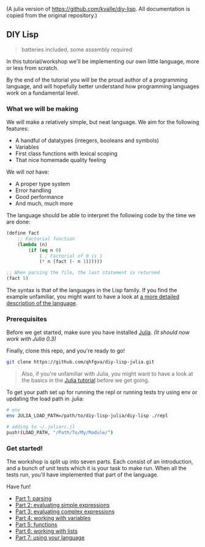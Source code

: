 
(A julia version of https://github.com/kvalle/diy-lisp. All documentation is copied from the original repository.)

## DIY Lisp 

> batteries included, some assembly required

In this tutorial/workshop we'll be implementing our own little language, more or less from scratch. 

By the end of the tutorial you will be the proud author of a programming language, and will hopefully better understand how programming languages work  on a fundamental level.

### What we will be making

We will make a relatively simple, but neat language. We aim for the following features:

- A handful of datatypes (integers, booleans and symbols)
- Variables
- First class functions with lexical scoping
- That nice homemade quality feeling

We will *not* have:

- A proper type system
- Error handling
- Good performance
- And much, much more

The language should be able to interpret the following code by the time we are done:

```lisp
(define fact 
    ;; Factorial function
    (lambda (n) 
        (if (eq n 0) 
            1 ; Factorial of 0 is 1
            (* n (fact (- n 1))))))

;; When parsing the file, the last statement is returned
(fact 5)
```

The syntax is that of the languages in the Lisp family. If you find the example unfamiliar, you might want to have a look at [a more detailed description of the language](parts/language.md).

### Prerequisites

Before we get started, make sure you have installed [Julia](http://www.julialang.org/). 
*(It should now work with Julia 0.3)*

Finally, clone this repo, and you're ready to go!

```bash
git clone https://github.com/qhfgva/diy-lisp-julia.git
```

> Also, if you're unfamiliar with Julia, you might want to have a look at the basics in the [Julia tutorial](http://julialang.org/teaching/) before we get going.

To get your path set up for running the repl or running tests try using env or updating the load path in .julia:

```bash
# env
env JULIA_LOAD_PATH=/path/to/diy-lisp-julia/diy-lisp ./repl

# adding to ~/.juliarc.jl
push!(LOAD_PATH, "/Path/To/My/Module/")
```

### Get started!

The workshop is split up into seven parts. Each consist of an introduction, and a bunch of unit tests which it is your task to make run. When all the tests run, you'll have implemented that part of the language.

Have fun!

- [Part 1: parsing](parts/1.md)
- [Part 2: evaluating simple expressions](parts/2.md)
- [Part 3: evaluating complex expressions](parts/3.md)
- [Part 4: working with variables](parts/4.md)
- [Part 5: functions](parts/5.md)
- [Part 6: working with lists](parts/6.md)
- [Part 7: using your language](parts/7.md)
